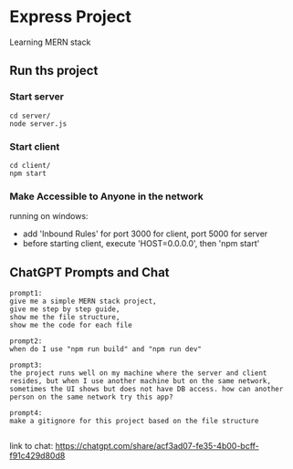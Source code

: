 # Express Project

Learning MERN stack

## Run ths project

### Start server

```
cd server/
node server.js
```

### Start client

```
cd client/
npm start

```

### Make Accessible to Anyone in the network

running on windows:

- add 'Inbound Rules' for port 3000 for client, port 5000 for server
- before starting client, execute 'HOST=0.0.0.0', then 'npm start'

## ChatGPT Prompts and Chat

```
prompt1:
give me a simple MERN stack project,
give me step by step guide,
show me the file structure,
show me the code for each file

prompt2:
when do I use "npm run build" and "npm run dev"

prompt3:
the project runs well on my machine where the server and client resides, but when I use another machine but on the same network, sometimes the UI shows but does not have DB access. how can another person on the same network try this app?

prompt4:
make a gitignore for this project based on the file structure


```

link to chat: https://chatgpt.com/share/acf3ad07-fe35-4b00-bcff-f91c429d80d8
